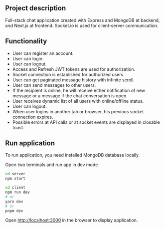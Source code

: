 ## Project description

Full-stack chat application created with Express and MongoDB at backend, and Next.js at frontend.
Socket.io is used for client-server communication.

## Functionality
- User can register an account.
- User can login.
- User can logout.
- Access and Refresh JWT tokens are used for authorization.
- Socket connection is established for authorized users.
- User can get paginated message history with infinite scroll.
- User can send messages to other users.
- If the recipient is online, he will receive either notification of new message or a message if the chat conversation is open.
- User receives dynamic list of all users with online/offline status.
- User can logout.
- When user logins in another tab or browser, his previous socket connection expires.
- Possible errors at API calls or at socket events are displayed in closable toast.

## Run application

To run application, you need installed MongoDB database locally.

Open two terminals and run app in dev mode

```bash
cd server
npm start
```

```bash
cd client
npm run dev
# or
yarn dev
# or
pnpm dev
```

Open [http://localhost:3000](http://localhost:3000) in the browser to display application.
